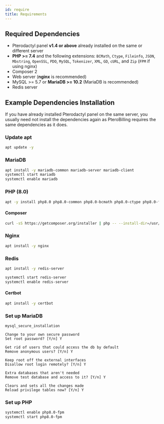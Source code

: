 ```yaml
---
id: require
title: Requirements
---
```


## Required Dependencies
- Pterodactyl panel **v1.4 or above** already installed on the same or different server
- **PHP >= 7.4** and the following extensions: `BCMath`, `Ctype`, `Fileinfo`, `JSON`, `Mbstring`, `OpenSSL`, `PDO`, `MySQL`, `Tokenizer`, `XML`, `GD`, `cURL`, and `Zip` (`FPM` if using nginx)
- Composer 2
- Web server (**nginx** is recommended)
- MySQL >= 5.7 or **MariaDB >= 10.2** (MariaDB is recommended)
- Redis server

## Example Dependencies Installation
If you have already installed Pterodactyl panel on the same server, you usually need not install the dependencies again as PteroBilling requires the same dependencies as it does.

### Update apt
```bash
apt update -y
```

### MariaDB
```bash
apt install -y mariadb-common mariadb-server mariadb-client
systemctl start mariadb
systemctl enable mariadb
```

### PHP (8.0)
```bash
apt -y install php8.0 php8.0-common php8.0-bcmath php8.0-ctype php8.0-fileinfo php8.0-json php8.0-mbstring openssl php8.0-pdo php8.0-mysql php8.0-tokenizer php8.0-xml php8.0-gd php8.0-curl php8.0-zip php8.0-fpm
```

#### Composer
```bash
curl -sS https://getcomposer.org/installer | php -- --install-dir=/usr/local/bin --filename=composer
```

### Nginx
```bash
apt install -y nginx
```

### Redis
```bash
apt install -y redis-server

systemctl start redis-server
systemctl enable redis-server
```

#### Certbot
```bash
apt install -y certbot
```

### Set up MariaDB
```
mysql_secure_installation

Change to your own secure password  
Set root password? [Y/n] Y

Get rid of users that could access the db by default  
Remove anonymous users? [Y/n] Y

Keep root off the external interfaces  
Disallow root login remotely? [Y/n] Y

Extra databases that aren't needed  
Remove test database and access to it? [Y/n] Y

Clears and sets all the changes made  
Reload privilege tables now? [Y/n] Y
```

### Set up PHP
```bash
systemctl enable php8.0-fpm
systemctl start php8.0-fpm
```
